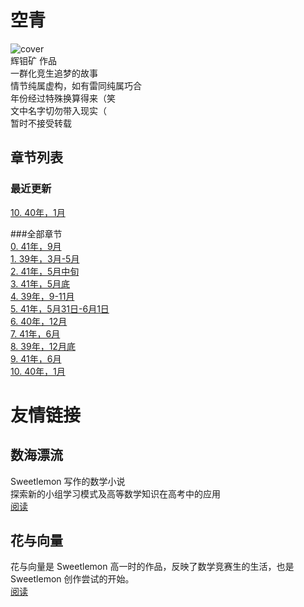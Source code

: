 # 空青
![cover](https://cdn.jsdelivr.net/gh/DreamSkyWork/the-Empty-Green@main/pics/%E7%A9%BA%E9%9D%92-%E5%B0%81%E9%9D%A2.png)  
辉钼矿 作品  
一群化竞生追梦的故事  
情节纯属虚构，如有雷同纯属巧合  
年份经过特殊换算得来（笑  
文中名字切勿带入现实（  
暂时不接受转载  

## 章节列表  
### 最近更新  
<a href="https://dreamskywork.github.io/the-Empty-Green/docs/chapter10.html" target="_blank">10. 40年，1月</a>  

###全部章节  
<a href="https://dreamskywork.github.io/the-Empty-Green/docs/chapter0.html" target="_blank">0. 41年，9月</a>  
<a href="https://dreamskywork.github.io/the-Empty-Green/docs/chapter1.html" target="_blank">1. 39年，3月-5月</a>  
<a href="https://dreamskywork.github.io/the-Empty-Green/docs/chapter2.html" target="_blank">2. 41年，5月中旬</a>  
<a href="https://dreamskywork.github.io/the-Empty-Green/docs/chapter3.html" target="_blank">3. 41年，5月底</a>  
<a href="https://dreamskywork.github.io/the-Empty-Green/docs/chapter4.html" target="_blank">4. 39年，9-11月</a>  
<a href="https://dreamskywork.github.io/the-Empty-Green/docs/chapter5.html" target="_blank">5. 41年，5月31日-6月1日</a>  
<a href="https://dreamskywork.github.io/the-Empty-Green/docs/chapter6.html" target="_blank">6. 40年，12月</a>  
<a href="https://dreamskywork.github.io/the-Empty-Green/docs/chapter7.html" target="_blank">7. 41年，6月</a>  
<a href="https://dreamskywork.github.io/the-Empty-Green/docs/chapter8.html" target="_blank">8. 39年，12月底</a>  
<a href="https://dreamskywork.github.io/the-Empty-Green/docs/chapter9.html" target="_blank">9. 41年，6月</a>  
<a href="https://dreamskywork.github.io/the-Empty-Green/docs/chapter10.html" target="_blank">10. 40年，1月</a>  

# 友情链接  
## 数海漂流  
Sweetlemon 写作的数学小说  
探索新的小组学习模式及高等数学知识在高考中的应用  
[阅读](https://sweetlemon39.gitee.io/drifting-in-sea-of-math/)  
## 花与向量  
花与向量是 Sweetlemon 高一时的作品，反映了数学竞赛生的生活，也是 Sweetlemon 创作尝试的开始。  
[阅读](https://sweetlemon39.gitee.io/drifting-in-sea-of-math/flower-and-vector.html)
